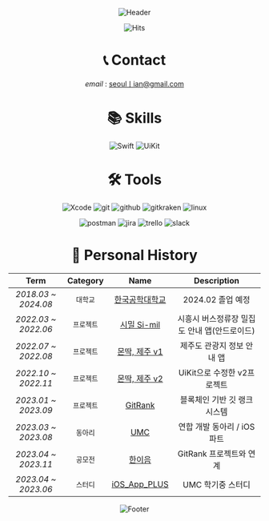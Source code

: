 <div align=center>

![Header](https://capsule-render.vercel.app/api?type=waving&color=timeGradient&height=270&section=header&text=Sammuel%20Woozie%Kim&fontAlignY=38&fontSize=90&desc=Sammuelwoojae&descAlignY=61&animation=fadeIn)

![Hits](https://hits.seeyoufarm.com/api/count/incr/badge.svg?url=https%3A%2F%2Fgithub.com%2FSammuelwoojae&count_bg=%233C87C0&title_bg=%23213080&icon=&icon_color=%23E7E7E7&title=hits&edge_flat=false)
  
# 📞 Contact
_email_ : [seoulㅣian@gmail.com](mailto:seoullian@gmail.com)

# 📚 Skills
![Swift](https://img.shields.io/badge/swift-F05138?style=for-the-badge&logo=swift&logoColor=white)
![UiKit](https://img.shields.io/badge/uikit-2396F3?style=for-the-badge&logo=uikit&logoColor=white)

# 🛠️ Tools
![Xcode](https://img.shields.io/badge/Xcode-2396F3?style=for-the-badge&logo=Xcode&logoColor=white)
![git](https://img.shields.io/badge/git-F05032?style=for-the-badge&logo=git&logoColor=white)
![github](https://img.shields.io/badge/github-181717?style=for-the-badge&logo=github&logoColor=white)
![gitkraken](https://img.shields.io/badge/gitkraken-179287?style=for-the-badge&logo=gitkraken&logoColor=white)
![linux](https://img.shields.io/badge/linux-FCC624?style=for-the-badge&logo=linux&logoColor=white)

![postman](https://img.shields.io/badge/postman-FF6C37?style=for-the-badge&logo=postman&logoColor=white)
![jira](https://img.shields.io/badge/jira-0052CC?style=for-the-badge&logo=jira&logoColor=white)
![trello](https://img.shields.io/badge/trello-0052CC?style=for-the-badge&logo=trello&logoColor=white)
![slack](https://img.shields.io/badge/slack-4A154B?style=for-the-badge&logo=slack&logoColor=white)

# 👤 Personal History

|Term|Category|Name|Description|
|:--:|:----:|:----:|:----:|
|_2018.03 ~ 2024.08_|`대학교`|[한국공학대학교](https://www.tukorea.ac.kr/tukorea/index.do)|2024.02 졸업 예정|
|_2022.03 ~ 2022.06_|`프로젝트`|[시밀 Si-mil](https://github.com/Si-mil)|시흥시 버스정류장 밀집도 안내 앱(안드로이드)|
|_2022.07 ~ 2022.08_|`프로젝트`|[몬딱, 제주 v1](https://github.com/tukcom2022SP/DragonGuard)|제주도 관광지 정보 안내 앱|
|_2022.10 ~ 2022.11_|`프로젝트`|[몬딱, 제주 v2](https://github.com/HJ39/DragonGuard_ComAppDesign)|UiKit으로 수정한 v2프로젝트|
|_2023.01 ~ 2023.09_|`프로젝트`|[GitRank](https://github.com/tukcom2023CD/DragonGuard-JinJin)|블록체인 기반 깃 랭크 시스템|
|_2023.03 ~ 2023.08_|`동아리`|[UMC](https://www.makeus.in/umc)|연합 개발 동아리 / iOS 파트|
|_2023.04 ~ 2023.11_|`공모전`|[한이음](https://www.hanium.or.kr/portal/index.do)|GitRank 프로젝트와 연계|
|_2023.04 ~ 2023.06_|`스터디`|[iOS_App_PLUS](https://github.com/UMC-TUK/iOS_App_PLUS)|UMC 학기중 스터디|

![Footer](https://capsule-render.vercel.app/api?type=waving&color=timeGradient&height=150&section=footer)

</div>
